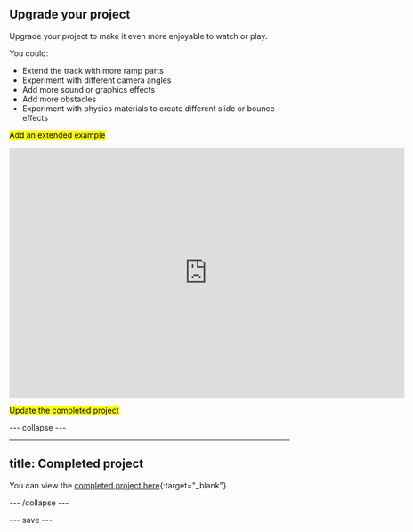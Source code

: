 ## Upgrade your project

Upgrade your project to make it even more enjoyable to watch or play. 

You could:
+ Extend the track with more ramp parts
+ Experiment with different camera angles
+ Add more sound or graphics effects
+ Add more obstacles
+ Experiment with physics materials to create different slide or bounce effects

<mark>Add an extended example</mark>

<iframe allowtransparency="true" width="710" height="450" src="https://libxx1.github.io/pixel_art" frameborder="0"></iframe>

<mark>Update the completed project</mark>

--- collapse ---

---
title: Completed project
---

You can view the [completed project here](https://scratch.mit.edu/projects/485673032/){:target="_blank"}.

--- /collapse ---

--- save ---